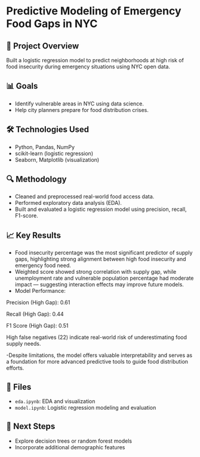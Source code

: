 # Predictive Modeling of Emergency Food Gaps in NYC

## 📝 Project Overview
Built a logistic regression model to predict neighborhoods at high risk of food insecurity during emergency situations using NYC open data.

## 📊 Goals
- Identify vulnerable areas in NYC using data science.
- Help city planners prepare for food distribution crises.

## 🛠️ Technologies Used
- Python, Pandas, NumPy
- scikit-learn (logistic regression)
- Seaborn, Matplotlib (visualization)

## 🔍 Methodology
- Cleaned and preprocessed real-world food access data.
- Performed exploratory data analysis (EDA).
- Built and evaluated a logistic regression model using precision, recall, F1-score.

## 📈 Key Results
- Food insecurity percentage was the most significant predictor of supply gaps, highlighting strong alignment between high food insecurity and emergency food need.
- Weighted score showed strong correlation with supply gap, while unemployment rate and vulnerable population percentage had moderate impact — suggesting interaction effects may improve future models.
- Model Performance:

Precision (High Gap): 0.61

Recall (High Gap): 0.44

F1 Score (High Gap): 0.51

High false negatives (22) indicate real-world risk of underestimating food supply needs.

-Despite limitations, the model offers valuable interpretability and serves as a foundation for more advanced predictive tools to guide food distribution efforts.

## 📁 Files
- `eda.ipynb`: EDA and visualization
- `model.ipynb`: Logistic regression modeling and evaluation

## 📎 Next Steps
- Explore decision trees or random forest models
- Incorporate additional demographic features
